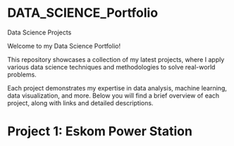# DATA_SCIENCE_Portfolio
Data Science Projects

Welcome to my Data Science Portfolio! 

This repository showcases a collection of my latest projects, where I apply various data science techniques and methodologies to solve real-world problems. 

Each project demonstrates my expertise in data analysis, machine learning, data visualization, and more. Below you will find a brief overview of each project, along with links and detailed descriptions.

# Project 1: Eskom Power Station
